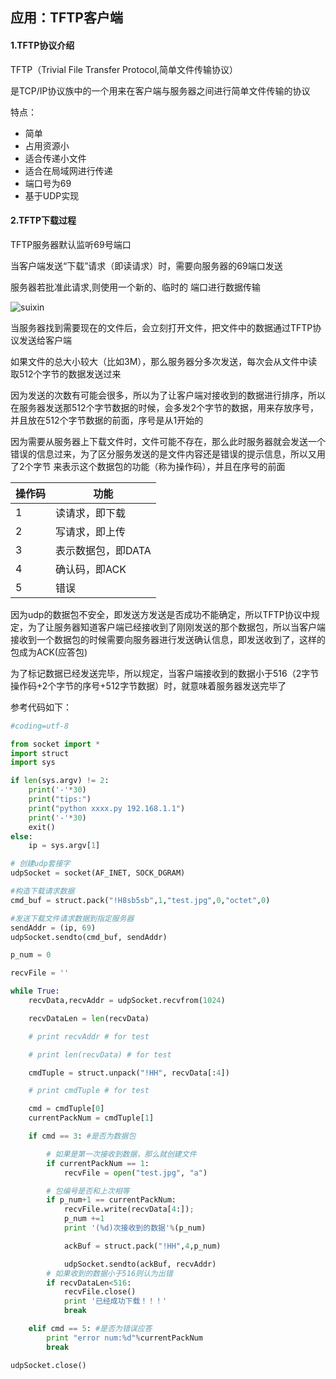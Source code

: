 ## 应用：TFTP客户端

#### 1.TFTP协议介绍

TFTP（Trivial File Transfer Protocol,简单文件传输协议）

是TCP/IP协议族中的一个用来在客户端与服务器之间进行简单文件传输的协议

特点：

* 简单
* 占用资源小
* 适合传递小文件
* 适合在局域网进行传递
* 端口号为69
* 基于UDP实现

#### 2.TFTP下载过程

TFTP服务器默认监听69号端口

当客户端发送“下载”请求（即读请求）时，需要向服务器的69端口发送

服务器若批准此请求,则使用一个新的、临时的 端口进行数据传输

![suixin](http://ox376n2jk.bkt.clouddn.com/sftp.png)

当服务器找到需要现在的文件后，会立刻打开文件，把文件中的数据通过TFTP协议发送给客户端

如果文件的总大小较大（比如3M），那么服务器分多次发送，每次会从文件中读取512个字节的数据发送过来

因为发送的次数有可能会很多，所以为了让客户端对接收到的数据进行排序，所以在服务器发送那512个字节数据的时候，会多发2个字节的数据，用来存放序号，并且放在512个字节数据的前面，序号是从1开始的

因为需要从服务器上下载文件时，文件可能不存在，那么此时服务器就会发送一个错误的信息过来，为了区分服务发送的是文件内容还是错误的提示信息，所以又用了2个字节 来表示这个数据包的功能（称为操作码），并且在序号的前面

|操作码|功能|
|------|-------|
|1	|读请求，即下载|
|2	|写请求，即上传|
|3	|表示数据包，即DATA|
|4	|确认码，即ACK|
|5	|错误|

因为udp的数据包不安全，即发送方发送是否成功不能确定，所以TFTP协议中规定，为了让服务器知道客户端已经接收到了刚刚发送的那个数据包，所以当客户端接收到一个数据包的时候需要向服务器进行发送确认信息，即发送收到了，这样的包成为ACK(应答包)

为了标记数据已经发送完毕，所以规定，当客户端接收到的数据小于516（2字节操作码+2个字节的序号+512字节数据）时，就意味着服务器发送完毕了

参考代码如下：

```py
#coding=utf-8

from socket import *
import struct
import sys

if len(sys.argv) != 2:
    print('-'*30)
    print("tips:")
    print("python xxxx.py 192.168.1.1")
    print('-'*30)
    exit()
else:
    ip = sys.argv[1]

# 创建udp套接字
udpSocket = socket(AF_INET, SOCK_DGRAM)

#构造下载请求数据
cmd_buf = struct.pack("!H8sb5sb",1,"test.jpg",0,"octet",0)

#发送下载文件请求数据到指定服务器
sendAddr = (ip, 69)
udpSocket.sendto(cmd_buf, sendAddr)

p_num = 0

recvFile = ''

while True:
    recvData,recvAddr = udpSocket.recvfrom(1024)

    recvDataLen = len(recvData)

    # print recvAddr # for test

    # print len(recvData) # for test

    cmdTuple = struct.unpack("!HH", recvData[:4])

    # print cmdTuple # for test

    cmd = cmdTuple[0]
    currentPackNum = cmdTuple[1]        

    if cmd == 3: #是否为数据包

        # 如果是第一次接收到数据，那么就创建文件
        if currentPackNum == 1:
            recvFile = open("test.jpg", "a")

        # 包编号是否和上次相等
        if p_num+1 == currentPackNum:
            recvFile.write(recvData[4:]);
            p_num +=1
            print '(%d)次接收到的数据'%(p_num)

            ackBuf = struct.pack("!HH",4,p_num)

            udpSocket.sendto(ackBuf, recvAddr)
        # 如果收到的数据小于516则认为出错
        if recvDataLen<516:
            recvFile.close()
            print '已经成功下载！！！'
            break

    elif cmd == 5: #是否为错误应答
        print "error num:%d"%currentPackNum
        break

udpSocket.close()
```



